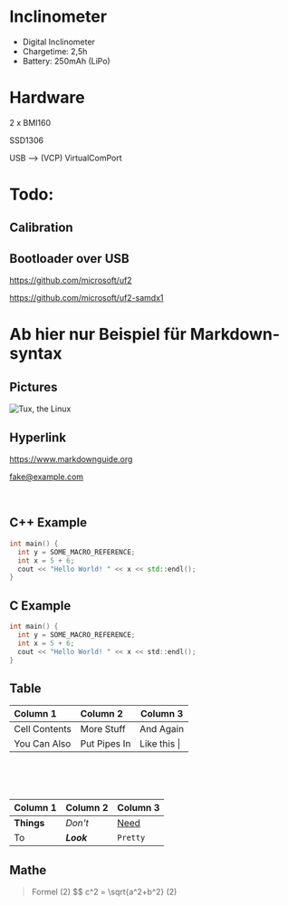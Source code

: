 # Inclinometer

- Digital Inclinometer
- Chargetime: 2,5h
- Battery: 250mAh (LiPo)

# Hardware

2 x BMI160

SSD1306

USB --> (VCP) VirtualComPort

# Todo:
## Calibration
## Bootloader over USB

https://github.com/microsoft/uf2

https://github.com/microsoft/uf2-samdx1






# Ab hier nur Beispiel für Markdown-syntax


## Pictures

![Tux, the Linux](images/tux.png)

## Hyperlink

<https://www.markdownguide.org>

<fake@example.com>

<br>

## C++ Example

```cpp
int main() {
  int y = SOME_MACRO_REFERENCE;
  int x = 5 + 6;
  cout << "Hello World! " << x << std::endl();
}
```

## C Example

```c
int main() {
  int y = SOME_MACRO_REFERENCE;
  int x = 5 + 6;
  cout << "Hello World! " << x << std::endl();
}
```

 ## Table
| Column 1      | Column 2     | Column 3     |
| :------------ | :----------- | ------------ |
| Cell Contents | More Stuff   | And Again    |
| You Can Also  | Put Pipes In | Like this \| |

<br>
<br>
<br>

| Column 1   | Column 2   | Column 3                     |
| ---------- | ---------- | ---------------------------- |
| **Things** | _Don't_    | [Need](http://makeuseof.com) |
| To         | *__Look__* | `Pretty`                     |

## Mathe

>Formel  (2)
>$$ c^2 = \sqrt{a^2+b^2} (2) 
>
